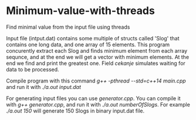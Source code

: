 # Minimum-value-with-threads
Find minimal value from the input file using threads


Input file (intput.dat) contains some multiple of structs called 'Slog' that contains one long data, and one array of 15 elements.
This program concurently extract each Slog and finds minimum element from each array sequnce, and at the end we will get a vector with minimum elements.
At the end we find and print the greatest one. Field _cekanje_ simulates waiting for data to be processed.


Compile program with this command
_g++ -pthread --std=c++14 main.cpp_
and run it with _./a.out input.dat_


For generating input files you can use _generator.cpp_. You can compile it with _g++ generator.cpp_, and run it with
_./a.out numberOfSlogs_. For example _./a.out 150_ will generate 150 Slogs in binary input.dat file.
